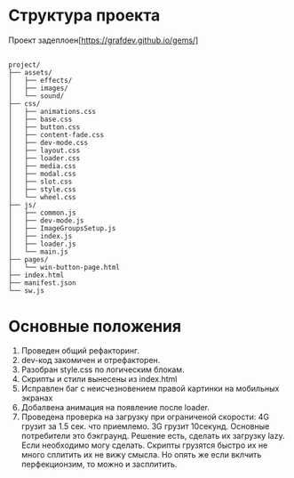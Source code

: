 # Структура проекта
 Проект задеплоен[https://grafdev.github.io/gems/]
## 
```
project/
├── assets/
│   ├── effects/
│   ├── images/
│   └── sound/
├── css/
│   ├── animations.css
│   ├── base.css
│   ├── button.css
│   ├── content-fade.css
│   ├── dev-mode.css
│   ├── layout.css
│   ├── loader.css
│   ├── media.css
│   ├── modal.css
│   ├── slot.css
│   ├── style.css
│   └── wheel.css
├── js/
│   ├── common.js
│   ├── dev-mode.js
│   ├── ImageGroupsSetup.js
│   ├── index.js
│   ├── loader.js
│   └── main.js
├── pages/
│   └── win-button-page.html
├── index.html
├── manifest.json
└── sw.js
```

# Основные положения
1. Проведен общий рефакторинг.
2. dev-код закомичен и отрефакторен.
3. Разобран style.css по логическим блокам.
4. Скрипты и стили вынесены из index.html
5. Исправлен баг c неисчезновением правой картинки на мобильных экранах
6. Добалвена анимация на появление после loader.
7. Проведена проверка на загрузку при ограниченой скорости: 4G грузит за 1.5 сек. что приемлемо. 3G грузит 10секунд.
    Основные потребители это бэкграунд. Решение есть, сделать их загрузку lazy. Если необходимо могу сделать. Скрипты грузятся быстро их не много сплитить их не вижу смысла. Но опять же если вклчить перфекционзим, то можно и засплитить.

